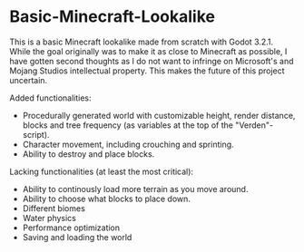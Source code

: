 # Basic-Minecraft-Lookalike

This is a basic Minecraft lookalike made from scratch with Godot 3.2.1. While the goal originally was to make it as close to Minecraft as possible, I have gotten second thoughts as I do not want to infringe on Microsoft's and Mojang Studios intellectual property. This makes the future of this project uncertain.

Added functionalities:
- Procedurally generated world with customizable height, render distance, blocks and tree frequency (as variables at the top of the "Verden"-script).
- Character movement, including crouching and sprinting.
- Ability to destroy and place blocks.


Lacking functionalities (at least the most critical):
- Ability to continously load more terrain as you move around.
- Ability to choose what blocks to place down.
- Different biomes
- Water physics
- Performance optimization
- Saving and loading the world
